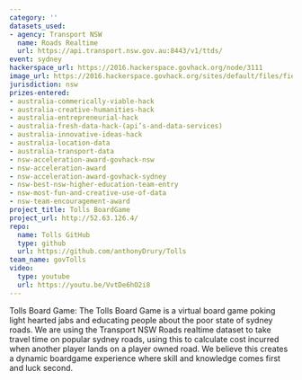 ```yaml
---
category: ''
datasets_used:
- agency: Transport NSW
  name: Roads Realtime
  url: https://api.transport.nsw.gov.au:8443/v1/ttds/
event: sydney
hackerspace_url: https://2016.hackerspace.govhack.org/node/3111
image_url: https://2016.hackerspace.govhack.org/sites/default/files/field/image/finale.png
jurisdiction: nsw
prizes-entered:
- australia-commerically-viable-hack
- australia-creative-humanities-hack
- australia-entrepreneurial-hack
- australia-fresh-data-hack-(api’s-and-data-services)
- australia-innovative-ideas-hack
- australia-location-data
- australia-transport-data
- nsw-acceleration-award-govhack-nsw
- nsw-acceleration-award
- nsw-acceleration-award-govhack-sydney
- nsw-best-nsw-higher-education-team-entry
- nsw-most-fun-and-creative-use-of-data
- nsw-team-encouragement-award
project_title: Tolls BoardGame
project_url: http://52.63.126.4/
repo:
  name: Tolls GitHub
  type: github
  url: https://github.com/anthonyDrury/Tolls
team_name: govTolls
video:
  type: youtube
  url: https://youtu.be/VvtDe6hO2i8
---
```


Tolls Board Game:
The Tolls Board Game is a virtual board game poking light hearted jabs and educating people about the poor state of sydney roads.
We are using the Transport NSW Roads realtime dataset to take travel time on popular sydney roads, using this to calculate cost incurred when another player lands on a player owned road.
We believe this creates a dynamic boardgame experience where skill and knowledge comes first and luck second.